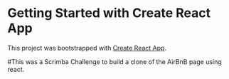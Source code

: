 # Getting Started with Create React App

This project was bootstrapped with [Create React App](https://github.com/facebook/create-react-app).


#This was a Scrimba Challenge to build a clone of the AirBnB page using react.

